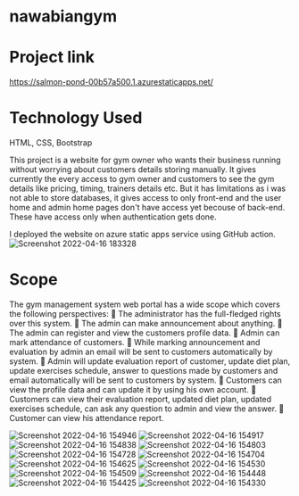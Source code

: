 # nawabiangym

# Project link 
  https://salmon-pond-00b57a500.1.azurestaticapps.net/

# Technology Used 
  HTML, CSS, Bootstrap


  This project is a website for gym owner who wants their business running without worrying about customers details  storing manually. It gives currently the every access to gym owner and customers to see the gym details like pricing, timing, trainers details etc. But it has limitations as i was not able to store databases, it gives access to only front-end and the user home and admin home pages don't have access yet becouse of back-end. These have access only when authentication gets done.

I deployed the website on azure static apps service using GitHub action. 
![Screenshot 2022-04-16 183328](https://user-images.githubusercontent.com/91871429/163676199-1ea52547-fa49-4040-8feb-ab9f528327f4.jpg)

 # Scope
  The gym management system web portal has a wide scope which covers the following perspectives:
  	The administrator has the full-fledged rights over this system.
  	The admin can make announcement about anything.
  	The admin can register and view the customers profile data.
  	Admin can mark attendance of customers.
  	While marking announcement and evaluation by admin an email will be sent to customers automatically by system.
  	Admin will update evaluation report of customer, update diet plan, update exercises schedule, answer to questions made by customers and email automatically will be   sent to customers by system.
  	Customers can view the profile data and can update it by using his own account.
  	Customers can view their evaluation report, updated diet plan, updated exercises schedule, can ask any question to admin and view the answer.
  	Customer can view his attendance report.

![Screenshot 2022-04-16 154946](https://user-images.githubusercontent.com/91871429/163671278-0287ef2b-d18b-493d-bd63-0e03a0fda6d4.jpg)
![Screenshot 2022-04-16 154917](https://user-images.githubusercontent.com/91871429/163671287-5e647c8f-678a-4a80-8c29-1ad80a66c359.jpg)
![Screenshot 2022-04-16 154838](https://user-images.githubusercontent.com/91871429/163671294-ccbe1421-d790-403e-82a6-ad89e1e7a372.jpg)
![Screenshot 2022-04-16 154803](https://user-images.githubusercontent.com/91871429/163671298-904f7e61-3b53-44fb-b303-d271fd3e5706.jpg)
![Screenshot 2022-04-16 154728](https://user-images.githubusercontent.com/91871429/163671300-622f8828-63f7-4eef-9959-54fe719b3618.jpg)
![Screenshot 2022-04-16 154704](https://user-images.githubusercontent.com/91871429/163671302-acef02d7-eb3a-430f-a53e-519d68322a95.jpg)
![Screenshot 2022-04-16 154625](https://user-images.githubusercontent.com/91871429/163671304-ab139703-cbdb-40d9-990b-4d7f95b95900.jpg)
![Screenshot 2022-04-16 154530](https://user-images.githubusercontent.com/91871429/163671306-bd49a465-fc3e-4186-9b32-ba31d1f77056.jpg)
![Screenshot 2022-04-16 154509](https://user-images.githubusercontent.com/91871429/163671307-deaf17f1-c321-498e-9008-36e45cd49c3d.jpg)
![Screenshot 2022-04-16 154448](https://user-images.githubusercontent.com/91871429/163671311-776531e7-39e3-485b-b70f-8de42193d823.jpg)
![Screenshot 2022-04-16 154425](https://user-images.githubusercontent.com/91871429/163671312-f0eaf82b-e381-41de-9cb2-7eb442f802f6.jpg)
![Screenshot 2022-04-16 154330](https://user-images.githubusercontent.com/91871429/163671316-3857f54a-374d-40a0-a9a2-ab17e33586ab.jpg)



